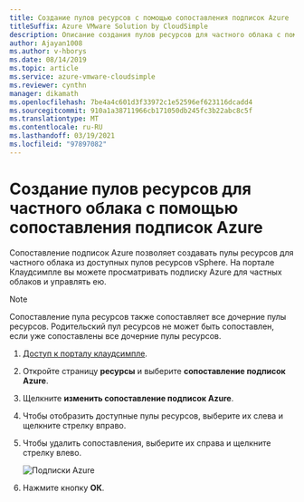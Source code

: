```yaml
---
title: Создание пулов ресурсов с помощью сопоставления подписок Azure
titleSuffix: Azure VMware Solution by CloudSimple
description: Описание создания пулов ресурсов для частного облака с помощью сопоставления подписок Azure
author: Ajayan1008
ms.author: v-hborys
ms.date: 08/14/2019
ms.topic: article
ms.service: azure-vmware-cloudsimple
ms.reviewer: cynthn
manager: dikamath
ms.openlocfilehash: 7be4a4c601d3f33972c1e52596ef623116dcadd4
ms.sourcegitcommit: 910a1a38711966cb171050db245fc3b22abc8c5f
ms.translationtype: MT
ms.contentlocale: ru-RU
ms.lasthandoff: 03/19/2021
ms.locfileid: "97897082"
---
```

# <a name="create-resource-pools-for-your-private-cloud-with-azure-subscription-mapping"></a>Создание пулов ресурсов для частного облака с помощью сопоставления подписок Azure
Сопоставление подписок Azure позволяет создавать пулы ресурсов для частного облака из доступных пулов ресурсов vSphere. На портале Клаудсимпле вы можете просматривать подписку Azure для частных облаков и управлять ею.

> [!NOTE]
> Сопоставление пула ресурсов также сопоставляет все дочерние пулы ресурсов. Родительский пул ресурсов не может быть сопоставлен, если уже сопоставлены все дочерние пулы ресурсов.

1. [Доступ к порталу клаудсимпле](access-cloudsimple-portal.md).
2. Откройте страницу **ресурсы** и выберите **сопоставление подписок Azure**.  
3. Щелкните **изменить сопоставление подписок Azure**.  
4. Чтобы отобразить доступные пулы ресурсов, выберите их слева и щелкните стрелку вправо. 
5. Чтобы удалить сопоставления, выберите их справа и щелкните стрелку влево. 

    ![Подписки Azure](media/resources-azure-mapping.png)

6. Нажмите кнопку **ОК**.
